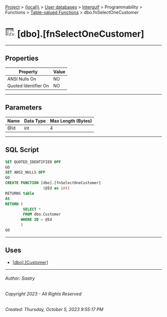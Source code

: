 #### 

[Project](../../../../../../index.md) > [(local)\\](../../../../../index.md) > [User databases](../../../../index.md) > [Intergulf](../../../index.md) > Programmability > Functions > [Table-valued Functions](Table-valued_Functions.md) > dbo.fnSelectOneCustomer

# ![Table-valued Functions](../../../../../../Images/Function_Table32.png) [dbo].[fnSelectOneCustomer]

---

## <a name="#properties"></a>Properties

| Property | Value |
|---|---|
| ANSI Nulls On | NO |
| Quoted Identifier On | NO |


---

## <a name="#parameters"></a>Parameters

| Name | Data Type | Max Length (Bytes) |
|---|---|---|
| @Id | int | 4 |


---

## <a name="#sqlscript"></a>SQL Script

```sql
SET QUOTED_IDENTIFIER OFF
GO
SET ANSI_NULLS OFF
GO
CREATE FUNCTION [dbo].[fnSelectOneCustomer]
                 (@Id as int)
RETURNS table
AS
RETURN (
        SELECT *
        FROM dbo.Customer
       WHERE ID = @Id
       )
GO

```


---

## <a name="#uses"></a>Uses

* [[dbo].[Customer]](../../../Tables/dbo_Customer.md)


---

###### Author:  Sastry

###### Copyright 2023 - All Rights Reserved

###### Created: Thursday, October 5, 2023 9:55:17 PM

